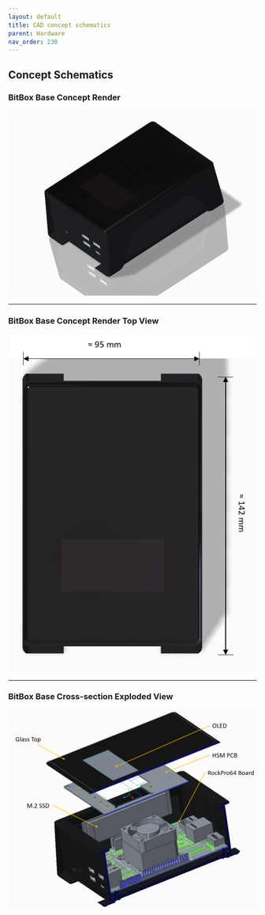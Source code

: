 ```yaml
---
layout: default
title: CAD concept schematics
parent: Hardware
nav_order: 230
---
```

## Concept Schematics

### BitBox Base Concept Render

![BitBox Base 1](base_render_angle_1.png "Concept Render of BitBox Base")
___

### BitBox Base Concept Render Top View

![BitBox Base 2](base_render_top_dimensions_1.png "Concept Render of BitBox Base - top view")
___

### BitBox Base Cross-section Exploded View

![BitBox Base 3](base_section_explode_angle_1.png "Concept Render of BitBox Base - exploded section view")

